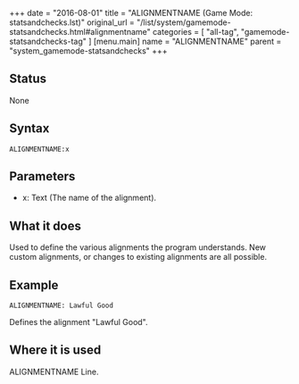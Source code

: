 +++
date = "2016-08-01"
title = "ALIGNMENTNAME (Game Mode: statsandchecks.lst)"
original_url = "/list/system/gamemode-statsandchecks.html#alignmentname"
categories = [ "all-tag", "gamemode-statsandchecks-tag" ]
[menu.main]
    name = "ALIGNMENTNAME"
    parent = "system_gamemode-statsandchecks"
+++

## Status

None

## Syntax

`ALIGNMENTNAME:x`

## Parameters

-   x: Text (The name of the alignment).



What it does
------------

Used to define the various alignments the program understands. New
custom alignments, or changes to existing alignments are all possible.

Example
-------

`ALIGNMENTNAME: Lawful Good`

Defines the alignment "Lawful Good".

Where it is used
----------------

ALIGNMENTNAME Line.

